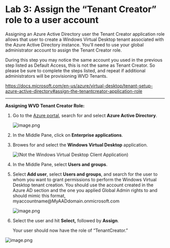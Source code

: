 # Lab 3: Assign the “Tenant Creator” role to a user account 

Assigning an Azure Active Directory user the Tenant Creator application role allows that user to create a Windows Virtual Desktop tenant associated with the Azure Active Directory instance. You'll need to use your global administrator account to assign the Tenant Creator role. 

During this step you may notice the same account you used in the previous step listed as Default Access, this is not the same as Tenant Creator. So please be sure to complete the steps listed, and repeat if additional administrators will be provisioning WVD Tenants.

https://docs.microsoft.com/en-us/azure/virtual-desktop/tenant-setup-azure-active-directory#assign-the-tenantcreator-application-role

---
**Assigning WVD Tenant Creator Role:**

1. Go to the [Azure portal](https://portal.azure.com), search for and select **Azure Active Directory**.

   ![image.png](/.attachments/image-b6077052-fb44-4a80-bcb7-ea2f38358cb8.png)



2.  In the Middle Pane, click on **Enterprise applications**.

3.  Browes for and select the **Windows Virtual Desktop** application. 

    ![(Not the Windows Virtual Desktop Client Application)](/.attachments/image-0d1676c7-42a1-4311-834f-93e94f496572.png)



4.  In the Middle Pane, select **Users and groups**.



5.  Select **Add user**, select **Users and groups**, and search for the user to
    whom you want to grant permissions to perform the Windows Virtual Desktop
    tenant creation. You should use the account created in the Azure AD section
    and the one you applied Global Admin rights to and should mimic this format,
    myaccountname\@MyAADdomain.onmicrosoft.com

    ![image.png](/.attachments/image-2767bc82-4da0-4e0a-b827-38785ccbb761.png)



6.  Select the user and hit **Select,** followed by **Assign**.

     Your user should now have the role of “TenantCreator.”

   ![image.png](/.attachments/image-cf987e03-1951-4008-aac0-ab46a36392fa.png)



